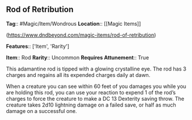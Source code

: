 ## Rod of Retribution
**Tag**:: #Magic/Item/Wondrous
**Location**:: [[Magic Items]]

(https://www.dndbeyond.com/magic-items/rod-of-retribution)

**Features**:: ['Item', 'Rarity']

**Item**:: Rod
**Rarity**:: Uncommon
**Requires Attunement**:: True

This adamantine rod is tipped with a glowing crystalline eye. The rod has 3 charges and regains all its expended charges daily at dawn.

When a creature you can see within 60 feet of you damages you while you are holding this rod, you can use your reaction to expend 1 of the rod’s charges to force the creature to make a DC 13 Dexterity saving throw. The creature takes 2d10 lightning damage on a failed save, or half as much damage on a successful one.